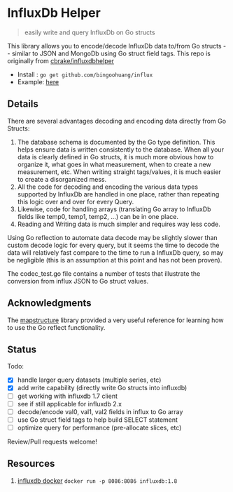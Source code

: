 # InfluxDb Helper

> easily write and query InfluxDb on Go structs

This library allows you to encode/decode InfluxDb data to/from Go structs -- similar to JSON and MongoDb using Go struct
field tags. This repo is originally from [cbrake/influxdbhelper](https://github.com/cbrake/influxdbhelper)

- Install : `go get github.com/bingoohuang/influx`
- Example: [here](client_test.go)

## Details

There are several advantages decoding and encoding data directly from Go Structs:

1. The database schema is documented by the Go type definition. This helps ensure data is written consistently to the
   database. When all your data is clearly defined in Go structs, it is much more obvious how to organize it, what goes
   in what measurement, when to create a new measurement, etc. When writing straight tags/values, it is much easier to
   create a disorganized mess.
1. All the code for decoding and encoding the various data types supported by InfluxDb are handled in one place, rather
   than repeating this logic over and over for every Query.
1. Likewise, code for handling arrays (translating Go array to InfluxDb fields like temp0, temp1, temp2, ...) can be in
   one place.
1. Reading and Writing data is much simpler and requires way less code.

Using Go reflection to automate data decode may be slightly slower than custom decode logic for every query, but it
seems the time to decode the data will relatively fast compare to the time to run a InfluxDb query, so may be
negligible (this is an assumption at this point and has not been proven).

The codec_test.go file contains a number of tests that illustrate the conversion from influx JSON to Go struct values.

## Acknowledgments

The [mapstructure](https://github.com/mitchellh/mapstructure) library provided a very useful reference for learning how
to use the Go reflect functionality.

## Status

Todo:

- [x] handle larger query datasets (multiple series, etc)
- [x] add write capability (directly write Go structs into influxdb)
- [ ] get working with influxdb 1.7 client
- [ ] see if still applicable for influxdb 2.x
- [ ] decode/encode val0, val1, val2 fields in influx to Go array
- [ ] use Go struct field tags to help build SELECT statement
- [ ] optimize query for performance (pre-allocate slices, etc)

Review/Pull requests welcome!

## Resources

1. [influxdb docker](https://hub.docker.com/_/influxdb) `docker run -p 8086:8086 influxdb:1.8`
